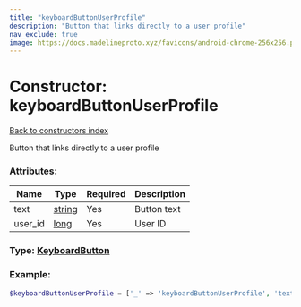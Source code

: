 ```yaml
---
title: "keyboardButtonUserProfile"
description: "Button that links directly to a user profile"
nav_exclude: true
image: https://docs.madelineproto.xyz/favicons/android-chrome-256x256.png
---
```

# Constructor: keyboardButtonUserProfile  
[Back to constructors index](/API_docs/constructors/index.html)



Button that links directly to a user profile

### Attributes:

| Name     |    Type       | Required | Description |
|----------|---------------|----------|-------------|
|text|[string](/API_docs/types/string.html) | Yes|Button text|
|user\_id|[long](/API_docs/types/long.html) | Yes|User ID|



### Type: [KeyboardButton](/API_docs/types/KeyboardButton.html)


### Example:

```php
$keyboardButtonUserProfile = ['_' => 'keyboardButtonUserProfile', 'text' => 'string', 'user_id' => long];
```  
